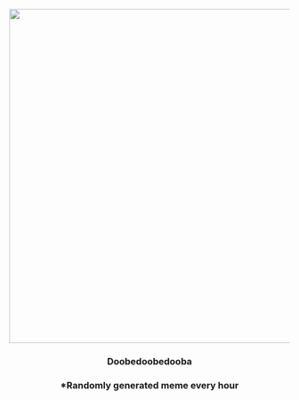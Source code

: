 <p align="center">
        <img src="https://i.redd.it/ptckfqqskdz91.jpg" width="600" height="600">
        </p>
        <h3 align="center">Doobedoobedooba</h3>
        <h3 align="center">*Randomly generated meme every hour</h3>
    